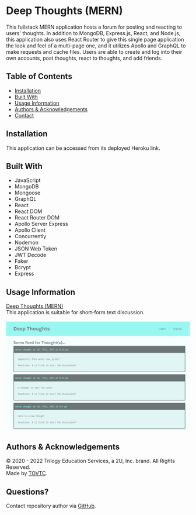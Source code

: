 
  # Deep Thoughts (MERN)
  
  This fullstack MERN application hosts a forum for posting and reacting to users' thoughts. In addition to MongoDB, Express.js, React, and Node.js, this application also uses React Router to give this single page application the look and feel of a multi-page one, and it utilizes Apollo and GraphQL to make requests and cache files. Users are able to create and log into their own accounts, post thoughts, react to thoughts, and add friends.
  
  ## Table of Contents
  
  * [Installation](#installation)
  * [Built With](#built)
  * [Usage Information](#usage)
  * [Authors & Acknowledgements](#credits)
  * [Contact](#questions)

  ## Installation <a name="installation"></a>
  This application can be accessed from its deployed Heroku link.

  ## Built With<a name="built"></a>
  * JavaScript
  * MongoDB
  * Mongoose
  * GraphQL
  * React
  * React DOM
  * React Router DOM
  * Apollo Server Express
  * Apollo Client
  * Concurrently
  * Nodemon
  * JSON Web Token
  * JWT Decode
  * Faker
  * Bcrypt
  * Express
  
  ## Usage Information<a name="usage"></a>
  [Deep Thoughts (MERN)](https://tovtc.github.io/react-portfolio-scscbc-challenge/)</br>
  This application is suitable for short-form text discussion.</br>
  </br>![Deep Thoughts (MERN)](./deep-thoughts.png "Deep Thoughts (MERN)")</br>
  
  ## Authors & Acknowledgements<a name="credits"></a>
  
  © 2020 - 2022 Trilogy Education Services, a 2U, Inc. brand. All Rights Reserved.</br>
  Made by [TOVTC](https://github.com/TOVTC).
  
  ## Questions?<a name="questions"></a>
  Contact repository author via [GitHub](https://github.com/TOVTC).</br>
    